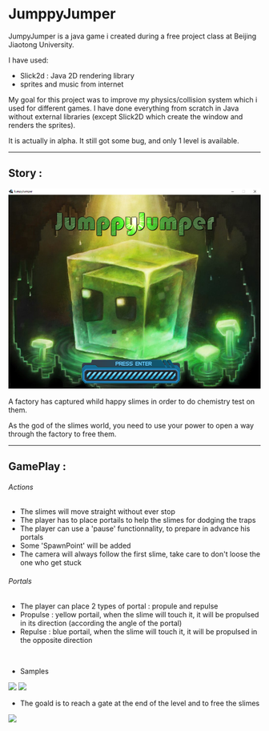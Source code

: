 # JumppyJumper

JumpyJumper is a java game i created during a free project class at Beijing Jiaotong University.

I have used:
- Slick2d : Java 2D rendering library
- sprites and music from internet

My goal for this project was to improve my physics/collision system which i used for different games.
I have done everything from scratch in Java without external libraries (except Slick2D which create the window and renders the  sprites).

It is actually in alpha. It still got some bug, and only 1 level is available.

-------------------------------------------------------------------------------------------  
## Story :  

<img src="ReadMe-images/jj-loading.PNG" height="400">

A factory has captured whild happy slimes in order to do chemistry test on them.

As the god of the slimes world, you need to use your power to open a way through the factory to free them.

-------------------------------------------------------------------------------------------  
## GamePlay :  

###### Actions
- The slimes will move straight without ever stop
- The player has to place portails to help the slimes for dodging the traps
- The player can use a 'pause' functionnality, to prepare in advance his portals
- Some 'SpawnPoint' will be added
- The camera will always follow the first slime, take care to don't loose the one who get stuck

###### Portals
- The player can place 2 types of portal : propule and repulse
- Propulse : yellow portail, when the slime will touch it, it will be propulsed in its direction (according the angle of the portal)
- Repulse : blue portail, when the slime will touch it, it will be propulsed in the opposite direction

<br/>

- Samples
<img src="ReadMe-images/jj-move1.gif" height="400">
<img src="ReadMe-images/jj-move2.gif" height="400">


- The goald is to reach a gate at the end of the level and to free the slimes
<img src="ReadMe-images/jj-end.gif" height="400">
